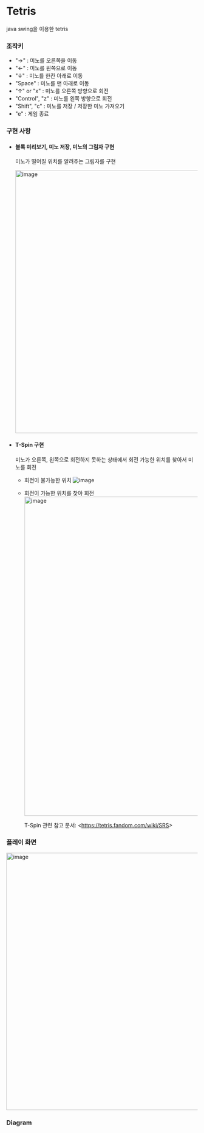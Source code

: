 # Tetris
java swing을 이용한 tetris

### 조작키
- "→" : 미노를 오른쪽을 이동
- "←" : 미노를 왼쪽으로 이동
- "↓" : 미노를 한칸 아래로 이동
- "Space" : 미노를 맨 아래로 이동 
- "↑" or "x" : 미노를 오른쪽 방향으로 회전
- "Control", "z" : 미노를 왼쪽 방향으로 회전
- "Shift", "c" : 미노를 저장 / 저장한 미노 가져오기
- "e" : 게임 종료



### 구현 사항
- #### 블록 미리보기, 미노 저장, 미노의 그림자 구현

  미노가 떨어질 위치를 알려주는 그림자를 구현
  
  <img width="691" alt="image" src="https://user-images.githubusercontent.com/105146508/222311095-bb4c6441-277c-48be-8b33-7a2603779726.png">

- #### T-Spin 구현

  미노가 오른쪽, 왼쪽으로 회전하지 못하는 상태에서 회전 가능한 위치를 찾아서 미노를 회전

  - 회전이 불가능한 위치
  ![image](https://user-images.githubusercontent.com/105146508/222311937-d2242633-d85e-44e7-a7cd-41dc73df89a9.png)
  
  - 회전이 가능한 위치를 찾아 회전
    <img width="839" alt="image" src="https://user-images.githubusercontent.com/105146508/222312053-9a47b756-e36f-44f0-b2bf-2ddf0b630831.png">

     T-Spin 관련 참고 문서: <<https://tetris.fandom.com/wiki/SRS>>

### 플레이 화면
<img width="676" alt="image" src="https://user-images.githubusercontent.com/105146508/222309611-6440d63c-cf18-4040-a4bd-98164bd424de.png">



### Diagram  



